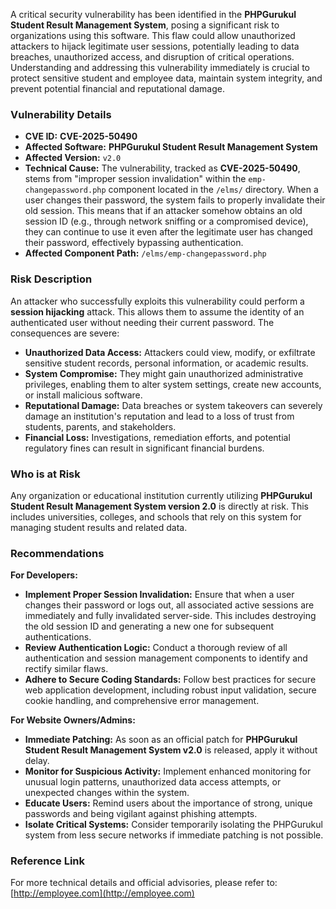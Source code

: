 A critical security vulnerability has been identified in the **PHPGurukul Student Result Management System**, posing a significant risk to organizations using this software. This flaw could allow unauthorized attackers to hijack legitimate user sessions, potentially leading to data breaches, unauthorized access, and disruption of critical operations. Understanding and addressing this vulnerability immediately is crucial to protect sensitive student and employee data, maintain system integrity, and prevent potential financial and reputational damage.

### Vulnerability Details

*   **CVE ID:** **CVE-2025-50490**
*   **Affected Software:** **PHPGurukul Student Result Management System**
*   **Affected Version:** `v2.0`
*   **Technical Cause:** The vulnerability, tracked as **CVE-2025-50490**, stems from "improper session invalidation" within the `emp-changepassword.php` component located in the `/elms/` directory. When a user changes their password, the system fails to properly invalidate their old session. This means that if an attacker somehow obtains an old session ID (e.g., through network sniffing or a compromised device), they can continue to use it even after the legitimate user has changed their password, effectively bypassing authentication.
*   **Affected Component Path:** `/elms/emp-changepassword.php`

### Risk Description

An attacker who successfully exploits this vulnerability could perform a **session hijacking** attack. This allows them to assume the identity of an authenticated user without needing their current password. The consequences are severe:

*   **Unauthorized Data Access:** Attackers could view, modify, or exfiltrate sensitive student records, personal information, or academic results.
*   **System Compromise:** They might gain unauthorized administrative privileges, enabling them to alter system settings, create new accounts, or install malicious software.
*   **Reputational Damage:** Data breaches or system takeovers can severely damage an institution's reputation and lead to a loss of trust from students, parents, and stakeholders.
*   **Financial Loss:** Investigations, remediation efforts, and potential regulatory fines can result in significant financial burdens.

### Who is at Risk

Any organization or educational institution currently utilizing **PHPGurukul Student Result Management System version 2.0** is directly at risk. This includes universities, colleges, and schools that rely on this system for managing student results and related data.

### Recommendations

**For Developers:**

*   **Implement Proper Session Invalidation:** Ensure that when a user changes their password or logs out, all associated active sessions are immediately and fully invalidated server-side. This includes destroying the old session ID and generating a new one for subsequent authentications.
*   **Review Authentication Logic:** Conduct a thorough review of all authentication and session management components to identify and rectify similar flaws.
*   **Adhere to Secure Coding Standards:** Follow best practices for secure web application development, including robust input validation, secure cookie handling, and comprehensive error management.

**For Website Owners/Admins:**

*   **Immediate Patching:** As soon as an official patch for **PHPGurukul Student Result Management System v2.0** is released, apply it without delay.
*   **Monitor for Suspicious Activity:** Implement enhanced monitoring for unusual login patterns, unauthorized data access attempts, or unexpected changes within the system.
*   **Educate Users:** Remind users about the importance of strong, unique passwords and being vigilant against phishing attempts.
*   **Isolate Critical Systems:** Consider temporarily isolating the PHPGurukul system from less secure networks if immediate patching is not possible.

### Reference Link

For more technical details and official advisories, please refer to: [http://employee.com](http://employee.com)